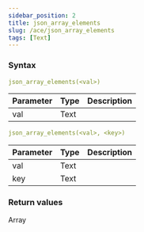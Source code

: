 ```yaml
---
sidebar_position: 2   
title: json_array_elements
slug: /ace/json_array_elements
tags: [Text]
---
```


### Syntax

 ```yaml
json_array_elements(<val>)
```
    
| Parameter   | Type | Description |
| ----------- | ---- | ----------- |     
| val | Text |  |

 ```yaml
json_array_elements(<val>, <key>)
```
    
| Parameter   | Type | Description |
| ----------- | ---- | ----------- |     
| val | Text |  |
| key | Text |  |

### Return values
Array

